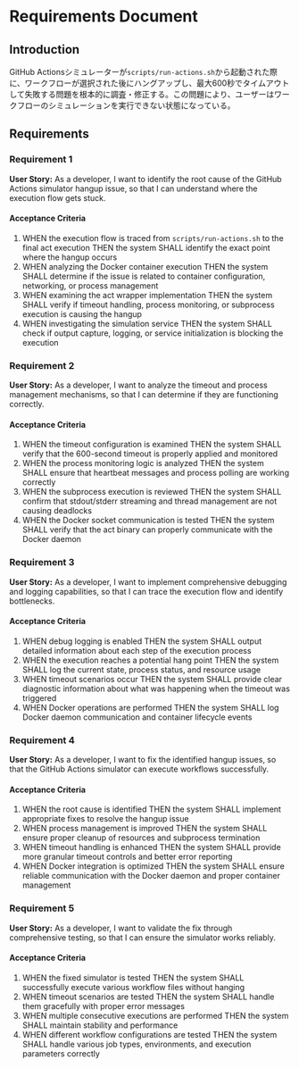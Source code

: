 # Requirements Document

## Introduction

GitHub Actionsシミュレーターが`scripts/run-actions.sh`から起動された際に、ワークフローが選択された後にハングアップし、最大600秒でタイムアウトして失敗する問題を根本的に調査・修正する。この問題により、ユーザーはワークフローのシミュレーションを実行できない状態になっている。

## Requirements

### Requirement 1

**User Story:** As a developer, I want to identify the root cause of the GitHub Actions simulator hangup issue, so that I can understand where the execution flow gets stuck.

#### Acceptance Criteria

1. WHEN the execution flow is traced from `scripts/run-actions.sh` to the final act execution THEN the system SHALL identify the exact point where the hangup occurs
2. WHEN analyzing the Docker container execution THEN the system SHALL determine if the issue is related to container configuration, networking, or process management
3. WHEN examining the act wrapper implementation THEN the system SHALL verify if timeout handling, process monitoring, or subprocess execution is causing the hangup
4. WHEN investigating the simulation service THEN the system SHALL check if output capture, logging, or service initialization is blocking the execution

### Requirement 2

**User Story:** As a developer, I want to analyze the timeout and process management mechanisms, so that I can determine if they are functioning correctly.

#### Acceptance Criteria

1. WHEN the timeout configuration is examined THEN the system SHALL verify that the 600-second timeout is properly applied and monitored
2. WHEN the process monitoring logic is analyzed THEN the system SHALL ensure that heartbeat messages and process polling are working correctly
3. WHEN the subprocess execution is reviewed THEN the system SHALL confirm that stdout/stderr streaming and thread management are not causing deadlocks
4. WHEN the Docker socket communication is tested THEN the system SHALL verify that the act binary can properly communicate with the Docker daemon

### Requirement 3

**User Story:** As a developer, I want to implement comprehensive debugging and logging capabilities, so that I can trace the execution flow and identify bottlenecks.

#### Acceptance Criteria

1. WHEN debug logging is enabled THEN the system SHALL output detailed information about each step of the execution process
2. WHEN the execution reaches a potential hang point THEN the system SHALL log the current state, process status, and resource usage
3. WHEN timeout scenarios occur THEN the system SHALL provide clear diagnostic information about what was happening when the timeout was triggered
4. WHEN Docker operations are performed THEN the system SHALL log Docker daemon communication and container lifecycle events

### Requirement 4

**User Story:** As a developer, I want to fix the identified hangup issues, so that the GitHub Actions simulator can execute workflows successfully.

#### Acceptance Criteria

1. WHEN the root cause is identified THEN the system SHALL implement appropriate fixes to resolve the hangup issue
2. WHEN process management is improved THEN the system SHALL ensure proper cleanup of resources and subprocess termination
3. WHEN timeout handling is enhanced THEN the system SHALL provide more granular timeout controls and better error reporting
4. WHEN Docker integration is optimized THEN the system SHALL ensure reliable communication with the Docker daemon and proper container management

### Requirement 5

**User Story:** As a developer, I want to validate the fix through comprehensive testing, so that I can ensure the simulator works reliably.

#### Acceptance Criteria

1. WHEN the fixed simulator is tested THEN the system SHALL successfully execute various workflow files without hanging
2. WHEN timeout scenarios are tested THEN the system SHALL handle them gracefully with proper error messages
3. WHEN multiple consecutive executions are performed THEN the system SHALL maintain stability and performance
4. WHEN different workflow configurations are tested THEN the system SHALL handle various job types, environments, and execution parameters correctly
